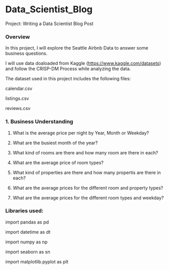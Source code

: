 # Data_Scientist_Blog
Project: Writing a Data Scientist Blog Post

### Overview
In this project, I will explore the Seattle Airbnb Data to answer some business questions.

I will use data doaloaded from Kaggle (https://www.kaggle.com/datasets) and follow the CRISP-DM Process while analyzing the data.

The dataset used in this project includes the following files:

  calendar.csv

  listings.csv
  
  reviews.csv

### 1. Business Understanding
  
 1. What is the average price per night by Year, Month or Weekday?
  
 2. What are the busiest month of the year?
  
 3. What kind of rooms are there and how many room are there in each?
  
 4. What are the average price of room types?
  
 5. What kind of properties are there and how many propertis are there in each?
  
 6. What are the average prices for the different room and property types?
  
 7. What are the average prices for the different room types and weekday?
  

### Libraries used:

import pandas as pd

import datetime as dt

import numpy as np

import seaborn as sn

import matplotlib.pyplot as plt



